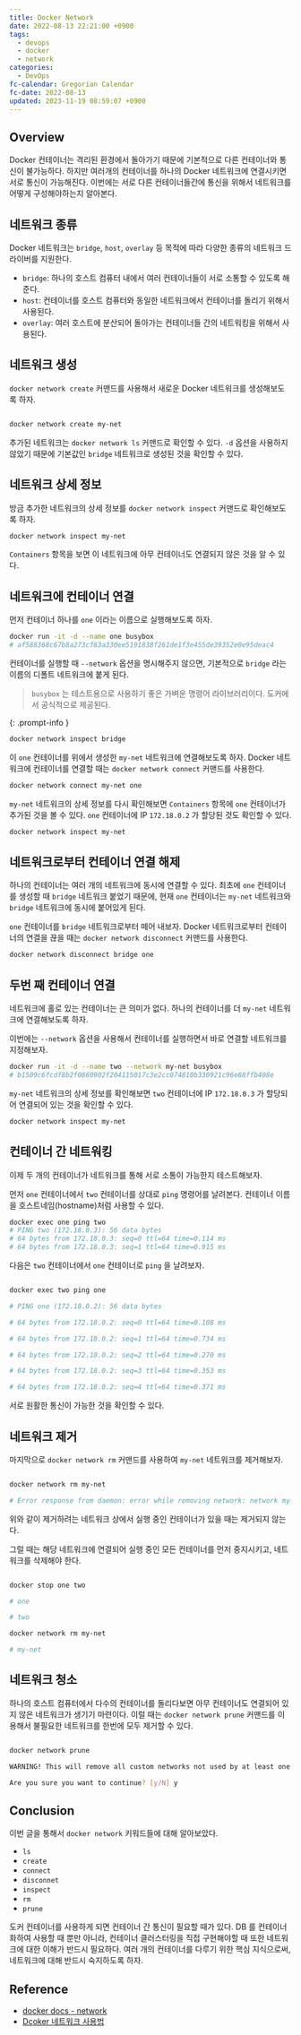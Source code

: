 ```yaml
---
title: Docker Network
date: 2022-08-13 22:21:00 +0900
tags:
  - devops
  - docker
  - network
categories:
  - DevOps
fc-calendar: Gregorian Calendar
fc-date: 2022-08-13
updated: 2023-11-19 08:59:07 +0900
---
```


## Overview

Docker 컨테이너는 격리된 환경에서 돌아가기 때문에 기본적으로 다른 컨테이너와 통신이 불가능하다. 하지만 여러개의 컨테이너를 하나의 Docker 네트워크에 연결시키면 서로 통신이 가능해진다. 이번에는 서로 다른 컨테이너들간에 통신을 위해서 네트워크를 어떻게 구성해야하는지 알아본다.

## 네트워크 종류

Docker 네트워크는 `bridge`, `host`, `overlay` 등 목적에 따라 다양한 종류의 네트워크 드라이버를 지원한다.

- `bridge`: 하나의 호스트 컴퓨터 내에서 여러 컨테이너들이 서로 소통할 수 있도록 해준다.
- `host`: 컨테이너를 호스트 컴퓨터와 동일한 네트워크에서 컨테이너를 돌리기 위해서 사용된다.
- `overlay`: 여러 호스트에 분산되어 돌아가는 컨테이너들 간의 네트워킹을 위해서 사용된다.

## 네트워크 생성

`docker network create` 커맨드를 사용해서 새로운 Docker 네트워크를 생성해보도록 하자.

```bash

docker network create my-net

```

추가된 네트워크는 `docker network ls` 커맨드로 확인할 수 있다. `-d` 옵션을 사용하지 않았기 때문에 기본값인 `bridge` 네트워크로 생성된 것을 확인할 수 있다.

## 네트워크 상세 정보

방금 추가한 네트워크의 상세 정보를 `docker network inspect` 커맨드로 확인해보도록 하자.

```bash
docker network inspect my-net
```

`Containers` 항목을 보면 이 네트워크에 아무 컨테이너도 연결되지 않은 것을 알 수 있다.

## 네트워크에 컨테이너 연결

먼저 컨테이너 하나를 `one` 이라는 이름으로 실행해보도록 하자.

```bash
docker run -it -d --name one busybox
# af588368c67b8a273cf63a330ee5191838f261de1f3e455de39352e0e95deac4
```

컨테이너를 실행할 때 `--network` 옵션을 명시해주지 않으면, 기본적으로 `bridge` 라는 이름의 디폴트 네트워크에 붙게 된다.

> `busybox` 는 테스트용으로 사용하기 좋은 가벼운 명령어 라이브러리이다. 도커에서 공식적으로 제공된다.

{: .prompt-info }

```bash
docker network inspect bridge
```

이 `one` 컨테이너를 위에서 생성한 `my-net` 네트워크에 연결해보도록 하자. Docker 네트워크에 컨테이너를 연결할 때는 `docker network connect` 커맨드를 사용한다.

```bash
docker network connect my-net one
```

`my-net` 네트워크의 상세 정보를 다시 확인해보면 `Containers` 항목에 `one` 컨테이너가 추가된 것을 볼 수 있다. `one` 컨테이너에 IP `172.18.0.2` 가 할당된 것도 확인할 수 있다.

```bash
docker network inspect my-net
```

## 네트워크로부터 컨테이너 연결 해제

하나의 컨테이너는 여러 개의 네트워크에 동시에 연결할 수 있다. 최초에 `one` 컨테이너를 생성할 때 `bridge` 네트워크 붙었기 때문에, 현재 `one` 컨테이너는 `my-net` 네트워크와 `bridge` 네트워크에 동시에 붙어있게 된다.

`one` 컨테이너를 `bridge` 네트워크로부터 떼어 내보자. Docker 네트워크로부터 컨테이너의 연결을 끊을 때는 `docker network disconnect` 커맨드를 사용한다.

```bash
docker network disconnect bridge one
```

## 두번 째 컨테이너 연결

네트워크에 홀로 있는 컨테이너는 큰 의미가 없다. 하나의 컨테이너를 더 `my-net` 네트워크에 연결해보도록 하자.

이번에는 `--network` 옵션을 사용해서 컨테이너를 실행하면서 바로 연결할 네트워크를 지정해보자.

```bash
docker run -it -d --name two --network my-net busybox
# b1509c6fcdf8b2f0860902f204115017c3e2cc074810b330921c96e88ffb408e
```

`my-net` 네트워크의 상세 정보를 확인해보면 `two` 컨테이너에 IP `172.18.0.3` 가 할당되어 연결되어 있는 것을 확인할 수 있다.

```bash
docker network inspect my-net
```

## 컨테이너 간 네트워킹

이제 두 개의 컨테이너가 네트워크를 통해 서로 소통이 가능한지 테스트해보자.

먼저 `one` 컨테이너에서 `two` 컨테이너를 상대로 `ping` 명령어를 날려본다. 컨테이너 이름을 호스트네임(hostname)처럼 사용할 수 있다.

```bash
docker exec one ping two
# PING two (172.18.0.3): 56 data bytes
# 64 bytes from 172.18.0.3: seq=0 ttl=64 time=0.114 ms
# 64 bytes from 172.18.0.3: seq=1 ttl=64 time=0.915 ms
```

다음은 `two` 컨테이너에서 `one` 컨테이너로 `ping` 을 날려보자.

```bash

docker exec two ping one

# PING one (172.18.0.2): 56 data bytes

# 64 bytes from 172.18.0.2: seq=0 ttl=64 time=0.108 ms

# 64 bytes from 172.18.0.2: seq=1 ttl=64 time=0.734 ms

# 64 bytes from 172.18.0.2: seq=2 ttl=64 time=0.270 ms

# 64 bytes from 172.18.0.2: seq=3 ttl=64 time=0.353 ms

# 64 bytes from 172.18.0.2: seq=4 ttl=64 time=0.371 ms

```

서로 원활한 통신이 가능한 것을 확인할 수 있다.

## 네트워크 제거

마지막으로 `docker network rm` 커맨드를 사용하여 `my-net` 네트워크를 제거해보자.

```bash

docker network rm my-net

# Error response from daemon: error while removing network: network my-net id 05f28107caa4fc699ea71c07a0cb7a17f6be8ee65f6001ed549da137e555b648 has active endpoints

```

위와 같이 제거하려는 네트워크 상에서 실행 중인 컨테이너가 있을 때는 제거되지 않는다.

그럴 때는 해당 네트워크에 연결되어 실행 중인 모든 컨테이너를 먼저 중지시키고, 네트워크를 삭제해야 한다.

```bash

docker stop one two

# one

# two

docker network rm my-net

# my-net

```

## 네트워크 청소

하나의 호스트 컴퓨터에서 다수의 컨테이너를 돌리다보면 아무 컨테이너도 연결되어 있지 않은 네트워크가 생기기 마련이다. 이럴 때는 `docker network prune` 커맨드를 이용해서 불필요한 네트워크를 한번에 모두 제거할 수 있다.

```bash

docker network prune

WARNING! This will remove all custom networks not used by at least one container.

Are you sure you want to continue? [y/N] y

```

## Conclusion

이번 글을 통해서 `docker network` 키워드들에 대해 알아보았다.

- `ls`
- `create`
- `connect`
- `disconnet`
- `inspect`
- `rm`
- `prune`

도커 컨테이너를 사용하게 되면 컨테이너 간 통신이 필요할 때가 있다. DB 를 컨테이너화하여 사용할 때 뿐만 아니라, 컨테이너 클러스터링을 직접 구현해야할 때 또한 네트워크에 대한 이해가 반드시 필요하다. 여러 개의 컨테이너를 다루기 위한 핵심 지식으로써, 네트워크에 대해 반드시 숙지하도록 하자.

## Reference

- [docker docs - network](https://docs.docker.com/engine/reference/commandline/network/)
- [Dcoker 네트워크 사용법](https://www.daleseo.com/docker-networks/)
